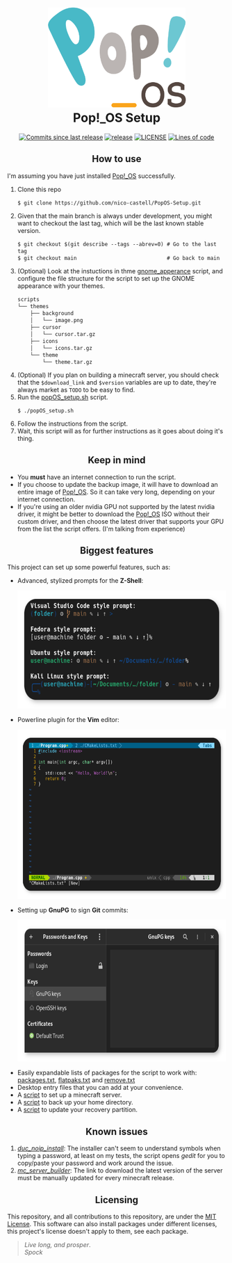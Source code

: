 <h1 align="center">
	<img src="assets/logo.svg" width="317" height="230">
	<br>Pop!_OS Setup<br>
</h1>
<p align="center">
  <a href="https://github.com/nico-castell/PopOS-Setup/commits"><img alt="Commits since last release" src="https://img.shields.io/github/commits-since/nico-castell/PopOS-Setup/latest?label=Commits%20since%20last%20release&color=informational&logo=git&logoColor=white&style=flat-square"></a>
  <a href="https://github.com/nico-castell/PopOS-Setup/releases"><img alt="release" src="https://img.shields.io/github/v/release/nico-castell/PopOS-Setup?color=informational&label=Release&logo=GitHub&logoColor=white&style=flat-square"></a>
  <a href="LICENSE"><img alt="LICENSE" src="https://img.shields.io/github/license/nico-castell/PopOS-Setup?color=informational&label=License&logo=Open%20Source%20Initiative&logoColor=white&style=flat-square"></a>
  <a href="https://github.com/nico-castell/PopOS-Setup"><img alt="Lines of code" src="https://img.shields.io/tokei/lines/github/nico-castell/PopOS-Setup?label=Lines%20of%20code&color=informational&logo=GNU%20bash&logoColor=white&style=flat-square"></a>
</p>

<h2 align="center">How to use</h2>

I'm assuming you have just installed [Pop!_OS](https://pop.system76.com/) successfully.

1. Clone this repo
    ```shell
    $ git clone https://github.com/nico-castell/PopOS-Setup.git
    ```
2. Given that the main branch is always under development, you might want to checkout the last tag, which will be the last known stable version.
    ```shell
    $ git checkout $(git describe --tags --abrev=0) # Go to the last tag
    $ git checkout main                             # Go back to main
    ```
3. (Optional) Look at the instuctions in thme [gnome_apperance](scripts/gnome_appearance.sh) script, and configure the file structure for the script to set up the GNOME appearance with your themes.
    ```
    scripts
    └── themes
        ├── background
        │   └── image.png
        ├── cursor
        │   └── cursor.tar.gz
        ├── icons
        │   └── icons.tar.gz
        └── theme
            └── theme.tar.gz
    ```
4. (Optional) If you plan on building a minecraft server, you should check that the `$download_link` and `$version` variables are up to date, they're always market as `TODO` to be easy to find.
5. Run the [popOS_setup.sh](popOS_setup.sh) script.
    ```shell
    $ ./popOS_setup.sh
    ```
6. Follow the instructions from the script.
7. Wait, this script will as for further instructions as it goes about doing it's thing.

<h2 align="center">Keep in mind</h2>

- You **must** have an internet connection to run the script.
- If you choose to update the backup image, it will have to download an entire image of [Pop!_OS](https://pop.system76.com/). So it can take very long, depending on your internet connection.
- If you're using an older nvidia GPU not supported by the latest nvidia driver, it might be better to download the [Pop!_OS](https://pop.system76.com/) ISO without their custom driver, and then choose the latest driver that supports your GPU from the list the script offers. (I'm talking from experience)

<h2 align="center">Biggest features</h2>

This project can set up some powerful features, such as:

- Advanced, stylized prompts for the **Z-Shell**:
  <p align="center"><img width="600" height="272" src="assets/prompts.png"></p>
- Powerline plugin for the **Vim** editor:
  <p align="center"><img width="600" height="390" src="assets/vim-powerline.png"></p>
- Setting up **GnuPG** to sign **Git** commits:
  <p align="center"><img width="600" height="326" src="assets/seahorse.png"></p>
- Easily expandable lists of packages for the script to work with: [packages.txt](packages.txt), [flatpaks.txt](flatpaks.txt) and [remove.txt](remove.txt)
- Desktop entry files that you can add at your convenience.
- A [script](scripts/mc_server_builder.sh) to set up a minecraft server.
- A [script](back_me_up.sh) to back up your home directory.
- A [script](scripts/update_recovery.sh) to update your recovery partition.

<h2 align="center">Known issues</h2>

1. [*duc_noip_install*](duc_noip_install): The installer can't seem to understand symbols when typing a password, at least on my tests, the script opens *gedit* for you to copy/paste your password and work around the issue.
2. [*mc_server_builder*](mc_server_builder): The link to download the latest version of the server must be manually updated for every minecraft release.

<h2 align="center">Licensing</h2>

This repository, and all contributions to this repository, are under the [MIT License](LICENSE). This software can also install packages under different licenses, this project's license doesn't apply to them, see each package.

> *Live long, and prosper*.  
> *Spock*
